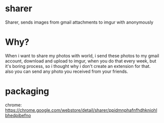 # sharer

Sharer, sends images from gmail attachments to imgur with anonymously

# Why? 

When i want to share my photos with world, i send these photos to my gmail account, download and upload to imgur, when you do that every week, but it's boring process, so i thought why i don't create an extension for that.  also you can send any photo you received from your friends. 

# packaging 
chrome: https://chrome.google.com/webstore/detail/sharer/ppidmnphafnfhdhkniohlbhedpibefno
